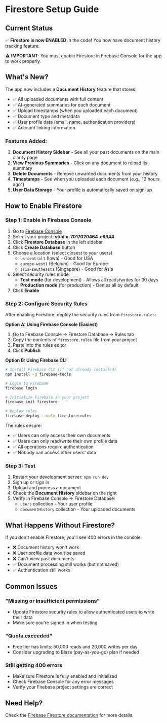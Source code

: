 # Firestore Setup Guide

## Current Status
✅ **Firestore is now ENABLED** in the code! You now have document history tracking feature.

⚠️ **IMPORTANT**: You must enable Firestore in Firebase Console for the app to work properly.

## What's New?
The app now includes a **Document History** feature that stores:
- ✅ All uploaded documents with full content
- ✅ AI-generated summaries for each document
- ✅ Upload timestamps (when you uploaded each document)
- ✅ Document type and metadata
- ✅ User profile data (email, name, authentication providers)
- ✅ Account linking information

### Features Added:
1. **Document History Sidebar** - See all your past documents on the main clarity page
2. **View Previous Summaries** - Click on any document to reload its summary
3. **Delete Documents** - Remove unwanted documents from your history
4. **Timestamps** - See when you uploaded each document (e.g., "2 hours ago")
5. **User Data Storage** - Your profile is automatically saved on sign-up

## How to Enable Firestore

### Step 1: Enable in Firebase Console
1. Go to [Firebase Console](https://console.firebase.google.com)
2. Select your project: **studio-7017020464-c9344**
3. Click **Firestore Database** in the left sidebar
4. Click **Create Database** button
5. Choose a location (select closest to your users):
   - `us-central1` (Iowa) - Good for USA
   - `europe-west1` (Belgium) - Good for Europe
   - `asia-southeast1` (Singapore) - Good for Asia
6. Select security rules mode:
   - **Test mode** (for development) - Allows all reads/writes for 30 days
   - **Production mode** (for production) - Denies all by default
7. Click **Enable**

### Step 2: Configure Security Rules
After enabling Firestore, deploy the security rules from `firestore.rules`:

**Option A: Using Firebase Console (Easiest)**
1. Go to Firebase Console → Firestore Database → Rules tab
2. Copy the contents of `firestore.rules` file from your project
3. Paste into the rules editor
4. Click **Publish**

**Option B: Using Firebase CLI**
```bash
# Install Firebase CLI (if not already installed)
npm install -g firebase-tools

# Login to Firebase
firebase login

# Initialize Firebase in your project
firebase init firestore

# Deploy rules
firebase deploy --only firestore:rules
```

The rules ensure:
- ✅ Users can only access their own documents
- ✅ Users can only read/write their own profile data
- ✅ All operations require authentication
- ✅ Nobody can access other users' data

### Step 3: Test
1. Restart your development server: `npm run dev`
2. Sign up or sign in
3. Upload and process a document
4. Check the **Document History** sidebar on the right
5. Verify in Firebase Console → Firestore Database:
   - `users` collection - Your user profile
   - `documentHistory` collection - Your uploaded documents

## What Happens Without Firestore?
If you don't enable Firestore, you'll see 400 errors in the console:
- ❌ Document history won't work
- ❌ User profile data won't be saved
- ❌ Can't view past documents
- ✅ Document processing still works (but not saved)
- ✅ Authentication still works

## Common Issues

### "Missing or insufficient permissions"
- Update Firestore security rules to allow authenticated users to write their data
- Make sure you're signed in when testing

### "Quota exceeded"
- Free tier has limits: 50,000 reads and 20,000 writes per day
- Consider upgrading to Blaze (pay-as-you-go) plan if needed

### Still getting 400 errors
- Make sure Firestore is fully enabled and initialized
- Check Firebase Console for any error messages
- Verify your Firebase project settings are correct

## Need Help?
Check the [Firebase Firestore documentation](https://firebase.google.com/docs/firestore) for more details.
